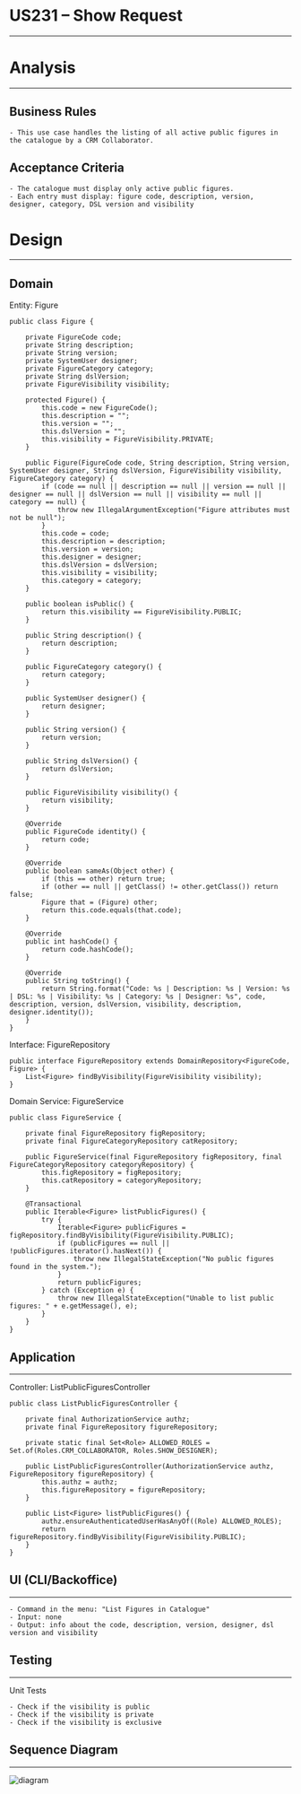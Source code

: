 US231 – Show Request
==============================
---
# Analysis

---

## Business Rules

    - This use case handles the listing of all active public figures in the catalogue by a CRM Collaborator.

## Acceptance Criteria

    - The catalogue must display only active public figures.
    - Each entry must display: figure code, description, version, designer, category, DSL version and visibility

# Design

---

## Domain

Entity: Figure

    public class Figure {
    
        private FigureCode code;
        private String description;
        private String version;
        private SystemUser designer;
        private FigureCategory category;
        private String dslVersion;
        private FigureVisibility visibility;
    
        protected Figure() {
            this.code = new FigureCode();
            this.description = "";
            this.version = "";
            this.dslVersion = "";
            this.visibility = FigureVisibility.PRIVATE;
        }
    
        public Figure(FigureCode code, String description, String version, SystemUser designer, String dslVersion, FigureVisibility visibility, FigureCategory category) {
            if (code == null || description == null || version == null || designer == null || dslVersion == null || visibility == null || category == null) {
                throw new IllegalArgumentException("Figure attributes must not be null");
            }
            this.code = code;
            this.description = description;
            this.version = version;
            this.designer = designer;
            this.dslVersion = dslVersion;
            this.visibility = visibility;
            this.category = category;
        }
    
        public boolean isPublic() {
            return this.visibility == FigureVisibility.PUBLIC;
        }
    
        public String description() {
            return description;
        }
    
        public FigureCategory category() {
            return category;
        }
    
        public SystemUser designer() {
            return designer;
        }
    
        public String version() {
            return version;
        }
    
        public String dslVersion() {
            return dslVersion;
        }
    
        public FigureVisibility visibility() {
            return visibility;
        }
    
        @Override
        public FigureCode identity() {
            return code;
        }
    
        @Override
        public boolean sameAs(Object other) {
            if (this == other) return true;
            if (other == null || getClass() != other.getClass()) return false;
            Figure that = (Figure) other;
            return this.code.equals(that.code);
        }
    
        @Override
        public int hashCode() {
            return code.hashCode();
        }
    
        @Override
        public String toString() {
            return String.format("Code: %s | Description: %s | Version: %s | DSL: %s | Visibility: %s | Category: %s | Designer: %s", code, description, version, dslVersion, visibility, description, designer.identity());
        }
    }


Interface: FigureRepository

    public interface FigureRepository extends DomainRepository<FigureCode, Figure> {
        List<Figure> findByVisibility(FigureVisibility visibility);
    }

Domain Service: FigureService

    public class FigureService {

        private final FigureRepository figRepository;
        private final FigureCategoryRepository catRepository;
    
        public FigureService(final FigureRepository figRepository, final FigureCategoryRepository categoryRepository) {
            this.figRepository = figRepository;
            this.catRepository = categoryRepository;
        }
    
        @Transactional
        public Iterable<Figure> listPublicFigures() {
            try {
                Iterable<Figure> publicFigures = figRepository.findByVisibility(FigureVisibility.PUBLIC);
                if (publicFigures == null || !publicFigures.iterator().hasNext()) {
                    throw new IllegalStateException("No public figures found in the system.");
                }
                return publicFigures;
            } catch (Exception e) {
                throw new IllegalStateException("Unable to list public figures: " + e.getMessage(), e);
            }
        }
    }

## Application

---

Controller: ListPublicFiguresController

    public class ListPublicFiguresController {
    
        private final AuthorizationService authz;
        private final FigureRepository figureRepository;
    
        private static final Set<Role> ALLOWED_ROLES = Set.of(Roles.CRM_COLLABORATOR, Roles.SHOW_DESIGNER);
    
        public ListPublicFiguresController(AuthorizationService authz, FigureRepository figureRepository) {
            this.authz = authz;
            this.figureRepository = figureRepository;
        }
    
        public List<Figure> listPublicFigures() {
            authz.ensureAuthenticatedUserHasAnyOf((Role) ALLOWED_ROLES);
            return figureRepository.findByVisibility(FigureVisibility.PUBLIC);
        }
    }



## UI (CLI/Backoffice)

---

    - Command in the menu: "List Figures in Catalogue"
    - Input: none
    - Output: info about the code, description, version, designer, dsl version and visibility


## Testing

---
Unit Tests

    - Check if the visibility is public
    - Check if the visibility is private
    - Check if the visibility is exclusive


## Sequence Diagram

---

![diagram](/docs/us_231/us_231.svg)